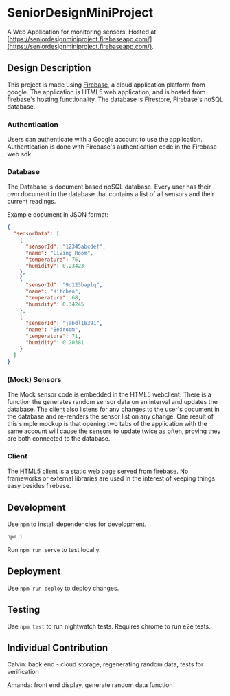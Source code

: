 # SeniorDesignMiniProject
A Web Application for monitoring sensors. Hosted at
[https://seniordesignminiproject.firebaseapp.com/](https://seniordesignminiproject.firebaseapp.com/).

## Design Description

This project is made using [Firebase](https://firebase.google.com), a cloud application platform
from google. The application is HTML5 web application, and is hosted from firebase's hosting functionality.
The database is Firestore, Firebase's noSQL database.

### Authentication

Users can authenticate with a Google account to use the application. Authentication
is done with Firebase's authentication code in the Firebase web sdk.

### Database

The Database is document based noSQL database. Every user has their own document
in the database that contains a list of all sensors and their current readings.

Example document in JSON format:
```json
{
  "sensorData": [
    {
      "sensorId": "12345abcdef",
      "name": "Living Room",
      "temperature": 76,
      "humidity": 0.23423
    },
    {
      "sensorId": "9d123baplq",
      "name": "Kitchen",
      "temperature": 68,
      "humidity": 0.34245
    },
    {
      "sensorId": "jabdl16391",
      "name": "Bedroom",
      "temperature": 71,
      "humidity": 0.20381
    }
  ]
}
```

### (Mock) Sensors

The Mock sensor code is embedded in the HTML5 webclient. There is a function
the generates random sensor data on an interval and updates the database. The client
also listens for any changes to the user's document in the database and re-renders the
sensor list on any change.
One result of this simple mockup is that opening two tabs of the application with the same
account will cause the
sensors to update twice as often, proving they are both connected to the database.

### Client

The HTML5 client is a static web page served from firebase. No frameworks or external libraries
are used in the interest of keeping things easy besides firebase.

## Development

Use `npm` to install dependencies for development.

```sh
npm i
```

Run `npm run serve` to test locally.

## Deployment

Use `npm run deploy` to deploy changes.

## Testing

Use `npm test` to run nightwatch tests. Requires chrome to
run e2e tests.

## Individual Contribution

Calvin: back end - cloud storage, regenerating random data, tests for verification

Amanda: front end display, generate random data function
